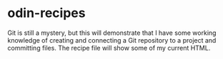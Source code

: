 # odin-recipes
Git is still a mystery, but this will demonstrate that I have some working knowledge of creating and connecting a Git repository to a project and committing files. The recipe file will show some of my current HTML.